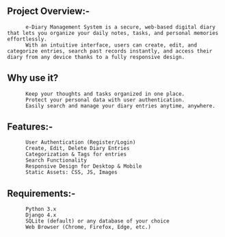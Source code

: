 ## Project Overview:-
          e-Diary Management System is a secure, web-based digital diary that lets you organize your daily notes, tasks, and personal memories effortlessly.
          With an intuitive interface, users can create, edit, and categorize entries, search past records instantly, and access their diary from any device thanks to a fully responsive design.

## Why use it?
          Keep your thoughts and tasks organized in one place.
          Protect your personal data with user authentication.
          Easily search and manage your diary entries anytime, anywhere.


## Features:- 
          User Authentication (Register/Login)  
          Create, Edit, Delete Diary Entries  
          Categorization & Tags for entries  
          Search Functionality  
          Responsive Design for Desktop & Mobile  
          Static Assets: CSS, JS, Images  



## Requirements:-
          Python 3.x  
          Django 4.x  
          SQLite (default) or any database of your choice  
          Web Browser (Chrome, Firefox, Edge, etc.) 
